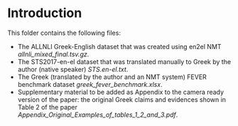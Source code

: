 # Introduction

This folder contains the following files:
* The ALLNLI Greek-English dataset that was created using en2el NMT *allnli_mixed_final.tsv.gz*.
* The STS2017-en-el dataset that was translated manually to Greek by the author (native speaker) *STS.en-el.txt*.
* The Greek (translated by the author and an NMT system) FEVER benchmark dataset *greek_fever_benchmark.xlsx*. 
* Supplementary material to be added as Appendix to the camera ready version of the paper: the original Greek claims and evidences shown in Table 2 of the paper *Appendix_Original_Examples_of_tables_1_2_and_3.pdf*.



